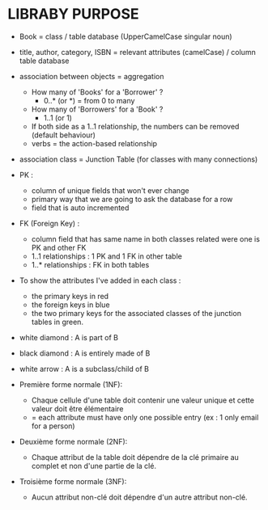 # LIBRABY PURPOSE

- Book = class / table database (UpperCamelCase singular noun)
- title, author, category, ISBN = relevant attributes (camelCase) / column table database
- association between objects = aggregation
  - How many of 'Books' for a 'Borrower' ?
     -  0..* (or *) = from 0 to many
  - How many of 'Borrowers' for a 'Book' ?
     -  1..1 (or 1)
   - If both side as a 1..1 relationship, the numbers can be removed (default behaviour)
   - verbs = the action-based relationship
- association class = Junction Table (for classes with many connections)
   
- PK :
  - column of unique fields that won't ever change
  - primary way that we are going to ask the database for a row
  - field that is auto incremented
- FK (Foreign Key) :
  - column field that has same name in both classes related were one is PK and other FK
  - 1..1 relationships : 1 PK and 1 FK in other table
  - 1..* relationships : FK in both tables
  
- To show the attributes I've added in each class :
  - the primary keys in red
  - the foreign keys in blue
  - the two primary keys for the associated classes of the junction tables in green.
  
- white diamond : A is part of B
- black diamond : A is entirely made of B
- white arrow : A is a subclass/child of B

- Première forme normale (1NF):
  - Chaque cellule d'une table doit contenir une valeur unique et cette valeur doit être élémentaire
  - = each attribute must have only one possible entry (ex : 1 only email for a person)
- Deuxième forme normale (2NF):
  - Chaque attribut de la table doit dépendre de la clé primaire au complet et non d'une partie de la clé.
- Troisième forme normale (3NF):
  - Aucun attribut non-clé doit dépendre d'un autre attribut non-clé.
